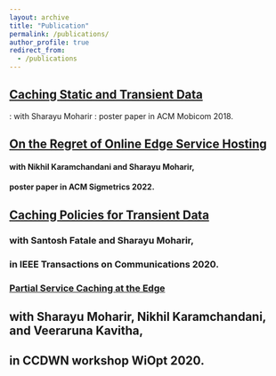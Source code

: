 ```yaml
---
layout: archive
title: "Publication"
permalink: /publications/
author_profile: true
redirect_from:
  - /publications
---
```

## [Caching Static and Transient Data](http://rsriprakash.github.io/files/Mobi_com_2018.pdf)
:  with Sharayu Moharir
:  poster paper in ACM Mobicom 2018.

## [On the Regret of Online Edge Service Hosting](http://rsriprakash.github.io/files/sig_2022.pdf)
####			with Nikhil Karamchandani and Sharayu Moharir,
####            poster paper in ACM Sigmetrics 2022. </li></br>

## [Caching Policies for Transient Data](http://rsriprakash.github.io/files/Tcom_2020)
###		with Santosh Fatale and Sharayu Moharir,
###     in IEEE Transactions on Communications 2020. </li><br>

### [Partial Service Caching at the Edge](http://rsriprakash.github.io/files/Wiopt_2020)
##		with Sharayu Moharir, Nikhil Karamchandani, and Veeraruna Kavitha,
##    in CCDWN workshop WiOpt 2020.
